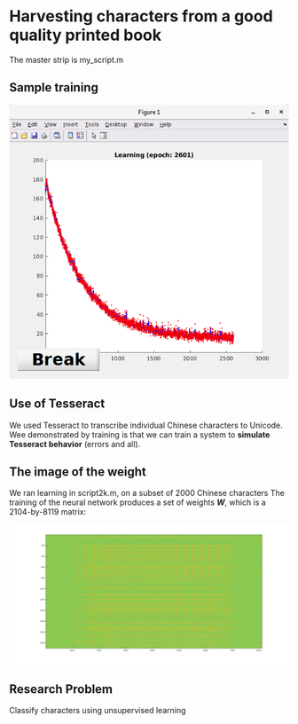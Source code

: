 # Harvesting characters from a good quality printed book

The master strip is my_script.m

## Sample training

![Training](images/SampleTraining.png)

## Use of Tesseract

We used Tesseract to transcribe individual Chinese characters to
Unicode.  Wee demonstrated by training is that we can train a system
to **simulate Tesseract behavior** (errors and all).

## The image of the weight

We ran learning in script2k.m, on a subset of 2000 Chinese characters
The training of the neural network produces a set of weights ***W***,
which is a 2104-by-8119 matrix:

![Training](images/LogAbsOfBestWeights.png)

## Research Problem
Classify characters using unsupervised learning